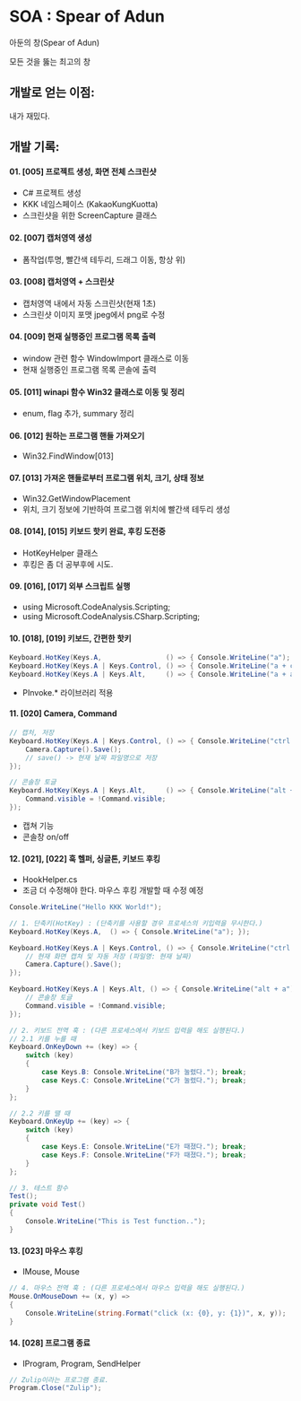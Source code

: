 # SOA : Spear of Adun
아둔의 창(Spear of Adun)

모든 것을 뚫는 최고의 창

## 개발로 얻는 이점:
내가 재밌다.

## 개발 기록:
#### 01. [005] 프로젝트 생성, 화면 전체 스크린샷
- C# 프로젝트 생성
- KKK 네임스페이스 (KakaoKungKuotta)
- 스크린샷을 위한 ScreenCapture 클래스

#### 02. [007] 캡처영역 생성

- 폼작업(투명, 빨간색 테두리, 드래그 이동, 항상 위)

#### 03. [008] 캡처영역 + 스크린샷

- 캡처영역 내에서 자동 스크린샷(현재 1초)
- 스크린샷 이미지 포맷 jpeg에서 png로 수정

#### 04. [009] 현재 실행중인 프로그램 목록 출력

- window 관련 함수 WindowImport 클래스로 이동
- 현재 실행중인 프로그램 목록 콘솔에 출력

#### 05. [011] winapi 함수 Win32 클래스로 이동 및 정리

- enum, flag 추가, summary 정리

#### 06. [012] 원하는 프로그램 핸들 가져오기

- Win32.FindWindow[013]

#### 07. [013] 가져온 핸들로부터 프로그램 위치, 크기, 상태 정보

- Win32.GetWindowPlacement
- 위치, 크기 정보에 기반하여 프로그램 위치에 빨간색 테두리 생성

#### 08. [014], [015] 키보드 핫키 완료, 후킹 도전중

- HotKeyHelper 클래스
- 후킹은 좀 더 공부후에 시도.

#### 09. [016], [017] 외부 스크립트 실행

- using Microsoft.CodeAnalysis.Scripting;
- using Microsoft.CodeAnalysis.CSharp.Scripting;

#### 10. [018], [019] 키보드, 간편한 핫키

```c#
Keyboard.HotKey(Keys.A,                () => { Console.WriteLine("a"); });
Keyboard.HotKey(Keys.A | Keys.Control, () => { Console.WriteLine("a + ctrl"); });
Keyboard.HotKey(Keys.A | Keys.Alt,     () => { Console.WriteLine("a + alt"); });
```

- PInvoke.* 라이브러리 적용

#### 11. [020] Camera, Command

```c#
// 캡처, 저장
Keyboard.HotKey(Keys.A | Keys.Control, () => { Console.WriteLine("ctrl + a");
    Camera.Capture().Save();
    // save() -> 현재 날짜 파일명으로 저장
});

// 콘솔창 토글
Keyboard.HotKey(Keys.A | Keys.Alt,     () => { Console.WriteLine("alt + a");
    Command.visible = !Command.visible;
});
```

- 캡쳐 기능
- 콘솔창 on/off

#### 12. [021], [022] 훅 헬퍼, 싱글톤, 키보드 후킹

- HookHelper.cs
- 조금 더 수정해야 한다. 마우스 후킹 개발할 때 수정 예정

```c#
Console.WriteLine("Hello KKK World!");

// 1. 단축키(HotKey) : (단축키를 사용할 경우 프로세스의 키입력을 무시한다.)
Keyboard.HotKey(Keys.A,  () => { Console.WriteLine("a"); });

Keyboard.HotKey(Keys.A | Keys.Control, () => { Console.WriteLine("ctrl + a");
    // 현재 화면 캡쳐 및 자동 저장 (파일명: 현재 날짜)
    Camera.Capture().Save();
});

Keyboard.HotKey(Keys.A | Keys.Alt, () => { Console.WriteLine("alt + a");
    // 콘솔창 토글
    Command.visible = !Command.visible;
});

// 2. 키보드 전역 훅 : (다른 프로세스에서 키보드 입력을 해도 실행된다.)
// 2.1 키를 누를 때
Keyboard.OnKeyDown += (key) => {
    switch (key)
    {
        case Keys.B: Console.WriteLine("B가 눌렸다."); break;
        case Keys.C: Console.WriteLine("C가 눌렸다."); break;
    }
};

// 2.2 키를 땔 때
Keyboard.OnKeyUp += (key) => {
    switch (key)
    {
        case Keys.E: Console.WriteLine("E가 때졌다."); break;
        case Keys.F: Console.WriteLine("F가 때졌다."); break;
    }
};

// 3. 테스트 함수
Test();
private void Test()
{
    Console.WriteLine("This is Test function..");
}
```

#### 13. [023] 마우스 후킹

- IMouse, Mouse

```c#
// 4. 마우스 전역 훅 : (다른 프로세스에서 마우스 입력을 해도 실행된다.)
Mouse.OnMouseDown += (x, y) =>
{
    Console.WriteLine(string.Format("click (x: {0}, y: {1})", x, y));
}
```

#### 14. [028] 프로그램 종료

- IProgram, Program, SendHelper

```c#
// Zulip이라는 프로그램 종료.
Program.Close("Zulip");
```